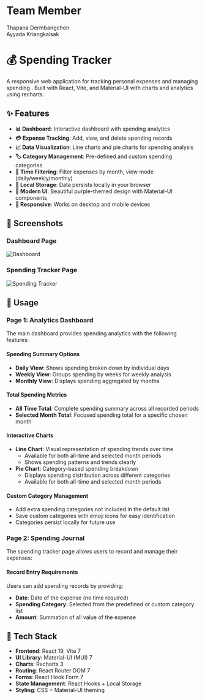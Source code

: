 # Team Member
Thapana Dermbangchon  
Ayyada Kriangkaisak 

# 💰 Spending Tracker

A responsive web application for tracking personal expenses and managing spending . Built with React, Vite, and Material-UI with charts and analytics using recharts.

## ✨ Features

- **📊 Dashboard**: Interactive dashboard with spending analytics
- **💳 Expense Tracking**: Add, view, and delete spending records
- **📈 Data Visualization**: Line charts and pie charts for spending analysis
- **🏷️ Category Management**: Pre-defined and custom spending categories
- **📅 Time Filtering**: Filter expenses by month, view mode (daily/weekly/monthly)
- **💾 Local Storage**: Data persists locally in your browser
- **🎨 Modern UI**: Beautiful purple-themed design with Material-UI components
- **📱 Responsive**: Works on desktop and mobile devices

## 📸 Screenshots

### Dashboard Page
![Dashboard](.dashboard.png)


### Spending Tracker Page
![Spending Tracker](.journal.png)


## 🎯 Usage

### Page 1: Analytics Dashboard

The main dashboard provides  spending analytics with the following features:

#### Spending Summary Options
- **Daily View**: Shows spending broken down by individual days
- **Weekly View**: Groups spending by weeks for weekly analysis
- **Monthly View**: Displays spending aggregated by months

#### Total Spending Metrics
- **All Time Total**: Complete spending summary across all recorded periods
- **Selected Month Total**: Focused spending total for a specific chosen month

#### Interactive Charts
- **Line Chart**: Visual representation of spending trends over time
  - Available for both all-time and selected month periods
  - Shows spending patterns and trends clearly
- **Pie Chart**: Category-based spending breakdown
  - Displays spending distribution across different categories
  - Available for both all-time and selected month periods

#### Custom Category Management
- Add extra spending categories not included in the default list
- Save custom categories with emoji icons for easy identification
- Categories persist locally for future use

### Page 2: Spending Journal

The spending tracker page allows users to record and manage their expenses:

#### Record Entry Requirements
Users can add spending records by providing:
- **Date**: Date of the expense (no time required)
- **Spending Category**: Selected from the predefined or custom category list
- **Amount**: Summation of all value of the expense

## 🚀 Tech Stack

- **Frontend**: React 19, Vite 7
- **UI Library**: Material-UI (MUI) 7
- **Charts**: Recharts 3
- **Routing**: React Router DOM 7
- **Forms**: React Hook Form 7
- **State Management**: React Hooks + Local Storage
- **Styling**: CSS + Material-UI theming




